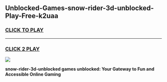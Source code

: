 
## Unblocked-Games-snow-rider-3d-unblocked-Play-Free-k2uaa
<h3>
<a href="https://premium76.site?title=snow-rider-3d-unblocked&ref=09A">CLICK TO PLAY</a></h3>
<hr>

<h3>
<a href="https://premium76.site?title=snow-rider-3d-unblocked&ref=09A">CLICK 2 PLAY</a>
  
</h3>

<a href="https://premium76.site?title=snow-rider-3d-unblocked&ref=09A"><img src="https://clearcache.store/games.png"></a>


**snow-rider-3d-unblocked games unblocked: Your Gateway to Fun and Accessible Online Gaming**
